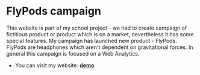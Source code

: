# FlyPods campaign

This website is part of my school project - we had to create campaign of fictitious product or product which is on a market, nevertheless it has some special features. My campaign has launched new product - FlyPods. FlyPods are headphones which aren't dependent on gravitational forces. In general this campaign is focused on a Web Analytics. 

* You can visit my website: **[demo](https://github.com/pslib-cz/2020l4web-campaign-sarajuliefrajtova/)**
